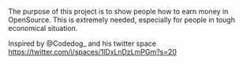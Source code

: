 The purpose of this project is to show people how to earn money in OpenSource.
This is extremely needed, especially for people in tough economical situation.

Inspired by @Codedog_ and his twitter space https://twitter.com/i/spaces/1lDxLnDzLmPGm?s=20
